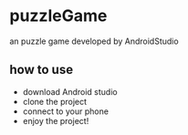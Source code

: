 # puzzleGame
an puzzle game developed by AndroidStudio

## how to use
 - download Android studio
 - clone the project
 - connect to your phone
 - enjoy the project!
